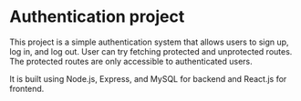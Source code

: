 # Authentication project
This project is a simple authentication system that allows users to sign up, log in, and log out.
User can try fetching protected and unprotected routes. The protected routes are only accessible to authenticated users.

It is built using Node.js, Express, and MySQL for backend and React.js for frontend.